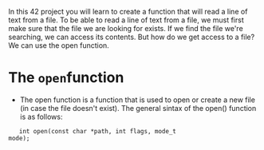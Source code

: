 In this 42 project you will learn to create a function that will read a line of text from a file.
To be able to read a line of text from a file, we must first make sure that the file we are looking for exists. If we find the file we're searching, we can access its contents. But how do we get access to a file? We can use the open function.

<h1 align="left">The <code>open</code>function</h1>

- The open function is a function that is used to open or create a new file (in case the file doesn't exist).
The general sintax of the open() function is as follows:

<code>&nbsp;&nbsp;&nbsp;int open(const char *path, int flags, mode_t mode);</code>
